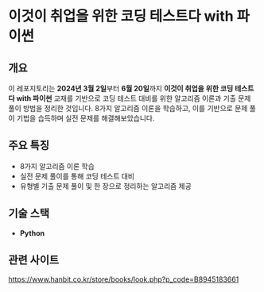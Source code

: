# **이것이 취업을 위한 코딩 테스트다 with 파이썬**  

## **개요**  
이 레포지토리는 **2024년 3월 2일**부터 **6월 20일**까지 **이것이 취업을 위한 코딩 테스트다 with 파이썬** 교재를 기반으로 코딩 테스트 대비를 위한 알고리즘 이론과 기출 문제 풀이 방법을 정리한 것입니다.
8가지 알고리즘 이론을 학습하고, 이를 기반으로 문제 풀이 기법을 습득하며 실전 문제를 해결해보았습니다.

## **주요 특징**  
- 8가지 알고리즘 이론 학습  
- 실전 문제 풀이를 통해 코딩 테스트 대비  
- 유형별 기출 문제 풀이 및 한 장으로 정리하는 알고리즘 제공  

## **기술 스택**  
- **Python**

## **관련 사이트**  
https://www.hanbit.co.kr/store/books/look.php?p_code=B8945183661
